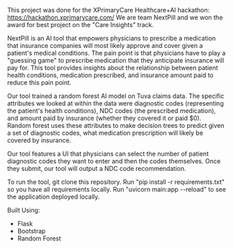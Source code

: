 This project was done for the XPrimaryCare Healthcare+AI hackathon: https://hackathon.xprimarycare.com/
We are team NextPill and we won the award for best project on the "Care Insights" track.

NextPill is an AI tool that empowers physicians to prescribe a medication that insurance companies will most likely approve and cover given a patient's medical conditions. The pain point is that physicians have to play a "guessing game" to prescribe medication that they anticipate insurance will pay for. This tool provides insights about the relationship between patient health conditions, medication prescribed, and insurance amount paid to reduce this pain point.

Our tool trained a random forest AI model on Tuva claims data. The specific attributes we looked at within the data were diagnostic codes (representing the patient's health conditions), NDC codes (the prescribed medication), and amount paid by insurance (whether they covered it or paid $0). Random forest uses these attributes to make decision trees to predict given a set of diagnostic codes, what medication prescription will likely be covered by insurance.

Our tool features a UI that physicians can select the number of patient diagnostic codes they want to enter and then the codes themselves. Once they submit, our tool will output a NDC code recommendation.

To run the tool, git clone this repository. Run "pip install -r requirements.txt" so you have all requirements locally. Run "uvicorn main:app --reload" to see the application deployed locally.

Built Using:
* Flask
* Bootstrap
* Random Forest
